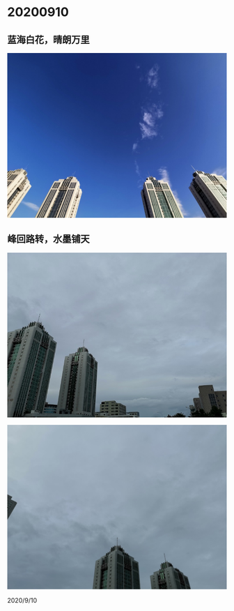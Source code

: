 # 20200910

## 蓝海白花，晴朗万里

![](../../assets/001/IMG_20200910_070412.jpg)

## 峰回路转，水墨铺天

![](../../assets/001/IMG_20200910_164814.jpg)

![](../../assets/001/IMG_20200910_164822.jpg)

2020/9/10
